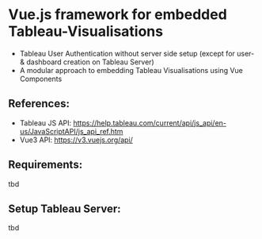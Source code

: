 # Vue.js framework for embedded Tableau-Visualisations

- Tableau User Authentication without server side setup (except for user- & dashboard creation on Tableau Server)
- A modular approach to embedding Tableau Visualisations using Vue Components

## References: 
- Tableau JS API: https://help.tableau.com/current/api/js_api/en-us/JavaScriptAPI/js_api_ref.htm
- Vue3 API: https://v3.vuejs.org/api/

## Requirements:
  tbd
## Setup Tableau Server:
  tbd

